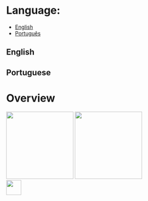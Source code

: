 # Language: 
- [English](#english)
- [Português](#portuguese)

## English


<!--
**carlospepato/carlospepato** is a ✨ _special_ ✨ repository because its `README.md` (this file) appears on your GitHub profile.

Here are some ideas to get you started:

- 🔭 I’m currently working on ...
- 🌱 I’m currently learning ...
- 👯 I’m looking to collaborate on ...
- 🤔 I’m looking for help with ...
- 💬 Ask me about ...
- 📫 How to reach me: ...
- 😄 Pronouns: ...
- ⚡ Fun fact: ...
-->


## Portuguese

<!--
**carlospepato/carlospepato** is a ✨ _special_ ✨ repository because its `README.md` (this file) appears on your GitHub profile.

Here are some ideas to get you started:

- 🔭 I’m currently working on ...
- 🌱 I’m currently learning ...
- 👯 I’m looking to collaborate on ...
- 🤔 I’m looking for help with ...
- 💬 Ask me about ...
- 📫 How to reach me: ...
- 😄 Pronouns: ...
- ⚡ Fun fact: ...
-->
# Overview
<div>
  <img loading="lazy" height="180em" src="https://github-readme-stats.vercel.app/api/top-langs/?username=carlospepato&layout=compact&langs_count=7&theme=holi"/>
  <img loading="lazy" height="180em" src="https://github-readme-stats.vercel.app/api?username=carlospepato&show_icons=true&theme=holi&include_all_commits=true&count_private=true"/>
</div>
<div>
  <img height="40em" src="https://cdn.jsdelivr.net/gh/devicons/devicon@latest/icons/react/react-original.svg" />
</div>
